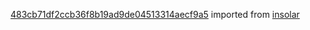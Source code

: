 [483cb71df2ccb36f8b19ad9de04513314aecf9a5](https://github.com/insolar/insolar/commit/483cb71df2ccb36f8b19ad9de04513314aecf9a5) imported from [insolar](https://github.com/insolar/insolar)
